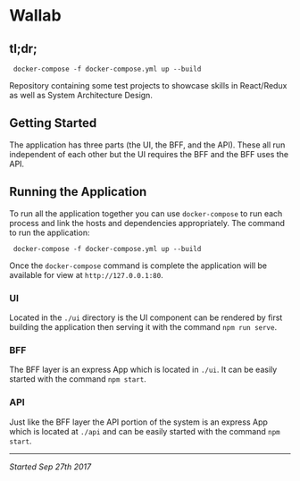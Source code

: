 # Wallab

## tl;dr;
```
 docker-compose -f docker-compose.yml up --build
```

Repository containing some test projects to showcase skills in React/Redux as well as System Architecture Design.

## Getting Started
The application has three parts (the UI, the BFF, and the API). These all run independent of each other but the UI requires the BFF and the BFF uses the API.

## Running the Application
To run all the application together you can use `docker-compose` to run each process and link the hosts and dependencies appropriately.
The command to run the application:
```
 docker-compose -f docker-compose.yml up --build
```
Once the `docker-compose` command is complete the application will be available for view at `http://127.0.0.1:80`.

### UI
Located in the `./ui` directory is the UI component can be rendered by first building the application then serving it with the command `npm run serve`.

### BFF
The BFF layer is an express App which is located in `./ui`. It can be easily started with the command `npm start`.

### API
Just like the BFF layer the API portion of the system is an express App which is located at `./api` and can be easily started with the command `npm start`.


****
_Started Sep 27th 2017_